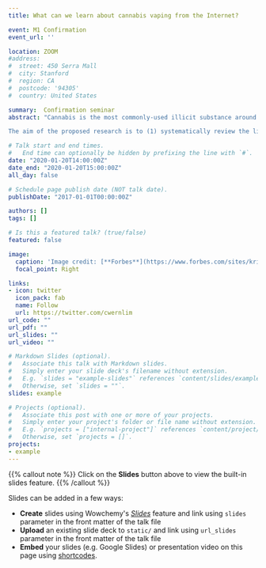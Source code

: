 ```yaml
---
title: What can we learn about cannabis vaping from the Internet?

event: M1 Confirmation
event_url: ''

location: ZOOM
#address:
#  street: 450 Serra Mall
#  city: Stanford
#  region: CA
#  postcode: '94305'
#  country: United States

summary:  Confirmation seminar
abstract: "Cannabis is the most commonly-used illicit substance around the world. With more movements towards cannabis legalisation, we are witnessing an increase in the potency of cannabis, and a new method of administration -  vaping. In the U.S, cannabis vaping, especially in the adolescent population, has increased 2-3 fold in the past 2 years. Research is urgently needed to inform the existing harm reduction strategies in light of the recent legalisation of cannabis in Canberra, where opinions on cannabis legalization in other Australian states still remain divided. My research project will focus on cannabis vaping. Compared to other modes of administration, vaping is increasingly used to administer concentrates, which can be up to 30 times more potent than herbal cannabis. The implications of changes in cannabis delivery methods are understudied. Traditional methods, such as national drug surveys, do not provide timely data to identify drug trends because of significant time lag. Since vaping is an emerging phenomenon, little is known about how cannabis vaping is being portrayed on social media and how the content is being received by the public. 

The aim of the proposed research is to (1) systematically review the literature on the prevalence of cannabis vaping and to leverage publicly available data on the Internet to examine: (2) the latest trends in cannabis vaping using online cryptomarkets data; (3) portrayal, access and sentiments towards cannabis vaping using data from social media platforms. The knowledge generated can inform debate and future policies around cannabis use, complement findings from national surveys, and aid the current harm reduction strategies for cannabis. "

# Talk start and end times.
#   End time can optionally be hidden by prefixing the line with `#`.
date: "2020-01-20T14:00:00Z"
date_end: "2020-01-20T15:00:00Z"
all_day: false

# Schedule page publish date (NOT talk date).
publishDate: "2017-01-01T00:00:00Z"

authors: []
tags: []

# Is this a featured talk? (true/false)
featured: false

image:
  caption: 'Image credit: [**Forbes**](https://www.forbes.com/sites/kriskrane/2019/10/07/legalizing-cannabis-is-the-answer-to-vaping-concerns/?sh=214638f69488)'
  focal_point: Right

links:
- icon: twitter
  icon_pack: fab
  name: Follow
  url: https://twitter.com/cwernlim
url_code: ""
url_pdf: ""
url_slides: ""
url_video: ""

# Markdown Slides (optional).
#   Associate this talk with Markdown slides.
#   Simply enter your slide deck's filename without extension.
#   E.g. `slides = "example-slides"` references `content/slides/example-slides.md`.
#   Otherwise, set `slides = ""`.
slides: example

# Projects (optional).
#   Associate this post with one or more of your projects.
#   Simply enter your project's folder or file name without extension.
#   E.g. `projects = ["internal-project"]` references `content/project/deep-learning/index.md`.
#   Otherwise, set `projects = []`.
projects:
- example
---
```


{{% callout note %}}
Click on the **Slides** button above to view the built-in slides feature.
{{% /callout %}}

Slides can be added in a few ways:

- **Create** slides using Wowchemy's [*Slides*](https://wowchemy.com/docs/managing-content/#create-slides) feature and link using `slides` parameter in the front matter of the talk file
- **Upload** an existing slide deck to `static/` and link using `url_slides` parameter in the front matter of the talk file
- **Embed** your slides (e.g. Google Slides) or presentation video on this page using [shortcodes](https://wowchemy.com/docs/writing-markdown-latex/).

